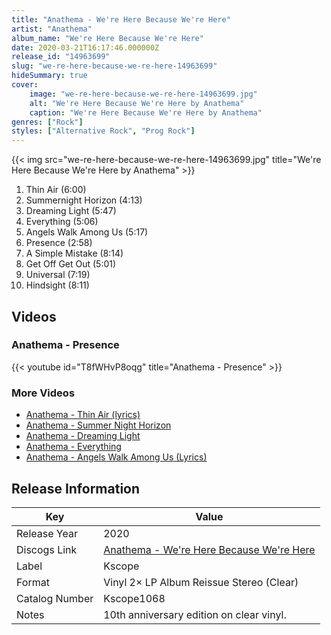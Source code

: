 ```yaml
---
title: "Anathema - We're Here Because We're Here"
artist: "Anathema"
album_name: "We're Here Because We're Here"
date: 2020-03-21T16:17:46.000000Z
release_id: "14963699"
slug: "we-re-here-because-we-re-here-14963699"
hideSummary: true
cover:
    image: "we-re-here-because-we-re-here-14963699.jpg"
    alt: "We're Here Because We're Here by Anathema"
    caption: "We're Here Because We're Here by Anathema"
genres: ["Rock"]
styles: ["Alternative Rock", "Prog Rock"]
---
```


{{< img src="we-re-here-because-we-re-here-14963699.jpg" title="We're Here Because We're Here by Anathema" >}}

<!-- section break -->

1. Thin Air (6:00)
2. Summernight Horizon (4:13)
3. Dreaming Light (5:47)
4. Everything (5:06)
5. Angels Walk Among Us (5:17)
6. Presence (2:58)
7. A Simple Mistake (8:14)
8. Get Off Get Out (5:01)
9. Universal (7:19)
10. Hindsight (8:11)

<!-- section break -->




## Videos
### Anathema - Presence
{{< youtube id="T8fWHvP8oqg" title="Anathema - Presence" >}}<br>

### More Videos

- [Anathema - Thin Air (lyrics)](https://www.youtube.com/watch?v=jW0p7jQnKqg)
- [Anathema - Summer Night Horizon](https://www.youtube.com/watch?v=ld5UqwI8Tg4)
- [Anathema - Dreaming Light](https://www.youtube.com/watch?v=rSToh--FUsI)
- [Anathema - Everything](https://www.youtube.com/watch?v=KaXWp-3fL_E)
- [Anathema - Angels Walk Among Us (Lyrics)](https://www.youtube.com/watch?v=BRMNJNzscwQ)


## Release Information
|  Key           | Value                                                |
| ---------------| ---------------------------------------------------- |
| Release Year   | 2020                                   |
| Discogs Link   | [Anathema - We're Here Because We're Here](https://www.discogs.com/release/14963699-Anathema-Were-Here-Because-Were-Here) |
| Label          | Kscope |
| Format         | Vinyl 2× LP Album Reissue Stereo (Clear) |
| Catalog Number | Kscope1068 |
| Notes | 10th anniversary edition on clear vinyl. |